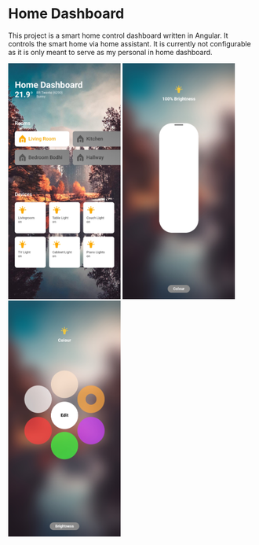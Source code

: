 # Home Dashboard

This project is a smart home control dashboard written in Angular. It controls the smart home via home assistant.
It is currently not configurable as it is only meant to serve as my personal in home dashboard.

<img src="https://raw.githubusercontent.com/BeMacized/home-dashboard/master/screenshots/phone.jpg" height="480">
<img src="https://raw.githubusercontent.com/BeMacized/home-dashboard/master/screenshots/brightness.jpg" height="480">
<img src="https://raw.githubusercontent.com/BeMacized/home-dashboard/master/screenshots/color_presets.jpg" height="480">
